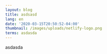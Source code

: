 ```yaml
---
layout: blog
title: asdsasd
lang: en
date: '2020-03-15T20:50:52-04:00'
thumbnail: /images/uploads/netlify-logo.png
terms: asdasda
---
```

asdasda

